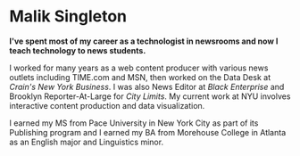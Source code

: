# Malik Singleton

__I've spent most of my career as a technologist in newsrooms and now I teach technology to news students.__

I worked for many years as a web content producer with various news outlets including TIME.com and MSN, then worked on the Data Desk at _Crain's New York Business_. I was also News Editor at _Black Enterprise_ and Brooklyn Reporter-At-Large for _City Limits_. My current work at NYU involves interactive content production and data visualization.

I earned my MS from Pace University in New York City as part of its Publishing program and I earned my BA from Morehouse College in Atlanta as an English major and Linguistics minor.
